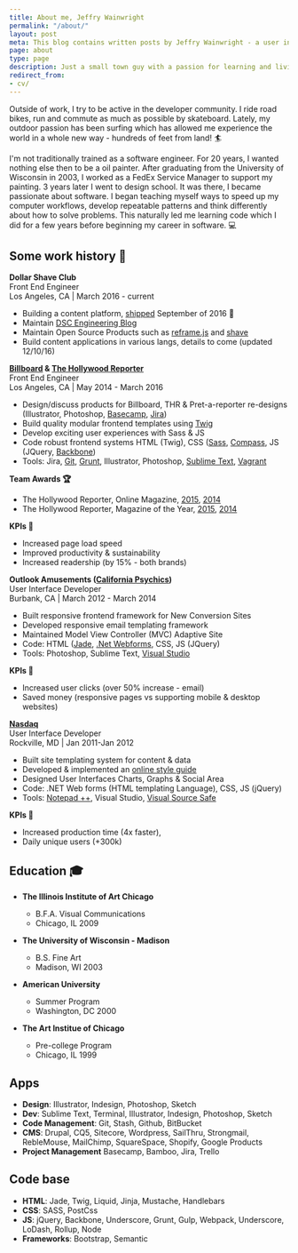 ```yaml
---
title: About me, Jeffry Wainwright
permalink: "/about/"
layout: post
meta: This blog contains written posts by Jeffry Wainwright - a user interface specialist, engineer & athlete living in Southern California
page: about
type: page
description: Just a small town guy with a passion for learning and living life with purpose here in Southern California. 🙏
redirect_from:
- cv/
---
```


Outside of work, I try to be active in the developer community. I ride road bikes, run and commute as much as possible by skateboard. Lately, my outdoor passion has been surfing which has allowed me experience the world in a whole new way - hundreds of feet from land! 🏄 

I'm not traditionally trained as a software engineer. For 20 years, I wanted nothing else then to be a oil painter. After graduating from the University of Wisconsin in 2003, I worked as a FedEx Service Manager to support my painting. 3 years later I went to design school. It was there, I became passionate about software. I began teaching myself ways to speed up my computer workflows, develop repeatable patterns and think differently about how to solve problems. This naturally led me learning code which I did for a few years before beginning my career in software. 💻


## Some work history 💼

**Dollar Shave Club**<br/>
Front End Engineer<br/>
Los Angeles, CA \| March 2016 - current

-  Building a content platform, [shipped](https://content.dollarshaveclub.com/) September of 2016 🚀
-  Maintain [DSC Engineering Blog](http://engineering.dollarshaveclub.com/)
-  Maintain Open Source Products such as [reframe.js](https://dollarshaveclub.github.io/reframe.js/) and [shave](https://dollarshaveclub.github.io/shave/)
-  Build content applications in various langs, details to come (updated 12/10/16)


**[Billboard](http://www.billboard.com/) & [The Hollywood Reporter](http://www.hollywoodreporter.com/)**<br/>
Front End Engineer<br/>
Los Angeles, CA \| May 2014 - March 2016

-  Design/discuss products for Billboard, THR & Pret-a-reporter re-designs (Illustrator, Photoshop, [Basecamp](//basecamp.com/), [Jira](//www.atlassian.com/software/jira))
-  Build quality modular frontend templates using [Twig](//twig.sensiolabs.org/)
-  Develop exciting user experiences with Sass & JS
-  Code robust frontend systems HTML (Twig), CSS ([Sass](//sass-lang.com/), [Compass](//compass-style.org/), JS (JQuery, [Backbone](//backbonejs.org/))
-  Tools: Jira, [Git](//git-scm.com/), [Grunt](//gruntjs.com/), Illustrator, Photoshop, [Sublime Text](//www.sublimetext.com/3), [Vagrant](//www.vagrantup.com/)

**Team Awards 🏆**

- The Hollywood Reporter, Online Magazine, [2015](//webbyawards.com/winners/2015/websites/general-website/magazine/the-hollywood-reporter/), [2014](//webbyawards.com/winners/2015/websites/general-website/magazine/the-hollywood-reporter/)
- The Hollywood Reporter, Magazine of the Year, [2015](//www.hollywoodreporter.com/news/hollywood-reporter-nominated-magazine-year-855858), [2014](//www.hollywoodreporter.com/news/hollywood-reporter-wins-national-magazine-769564)

**KPIs 🎯**

-  Increased page load speed
-  Improved productivity & sustainability
-  Increased readership (by 15% \- both brands)

**Outlook Amusements ([California Psychics](https://www.californiapsychics.com/))**<br/>
User Interface Developer<br/>
Burbank, CA \| March 2012 - March 2014

-  Built responsive frontend framework for New Conversion Sites
-  Developed responsive email templating framework
-  Maintained Model View Controller (MVC) Adaptive Site
-  Code: HTML ([Jade](//jade-lang.com/), [.Net Webforms](//www.asp.net/web-forms), CSS, JS (JQuery)
-  Tools: Photoshop, Sublime Text, [Visual Studio](//www.visualstudio.com/en-us/visual-studio-homepage-vs.aspx)

**KPIs 🎯**
-  Increased user clicks (over 50% increase - email)
-  Saved money (responsive pages vs supporting mobile & desktop websites)

**[Nasdaq](http://www.nasdaq.com/)**<br/>
User Interface Developer<br />
Rockville, MD \| Jan 2011-Jan 2012

-  Built site templating system for content & data
-  Developed & implemented an [online style guide](//styleguides.io/)
-  Designed User Interfaces Charts, Graphs & Social Area
-  Code: .NET Web forms (HTML templating Language), CSS, JS (jQuery)
-  Tools: [Notepad ++](//notepad-plus-plus.org/), Visual Studio, [Visual Source Safe](//msdn.microsoft.com/en-US/library/3h0544kx(v=vs.80).aspx)

**KPIs 🎯**
-  Increased production time (4x faster),
-  Daily unique users (+300k)

## Education 🎓

-  **The Illinois Institute of Art Chicago**
	-  B.F.A. Visual Communications
	-  Chicago, IL 2009
-  **The University of Wisconsin - Madison**
	-  B.S. Fine Art
	-  Madison, WI 2003
-  **American University**
	-  Summer Program
	-  Washington, DC 2000

-  **The Art Institue of Chicago**
	-  Pre-college Program
	-  Chicago, IL 1999

## Apps 

-  **Design**: Illustrator, Indesign, Photoshop, Sketch
-  **Dev**: Sublime Text, Terminal, Illustrator, Indesign, Photoshop, Sketch
-  **Code Management**: Git, Stash, Github, BitBucket
-  **CMS**: Drupal, CQ5, Sitecore, Wordpress, SailThru, Strongmail, RebleMouse, MailChimp, SquareSpace, Shopify, Google Products
-  **Project Management** Basecamp, Bamboo, Jira, Trello

## Code base

-  **HTML**: Jade, Twig, Liquid, Jinja, Mustache, Handlebars
-  **CSS**: SASS, PostCss
-  **JS**: jQuery, Backbone, Underscore, Grunt, Gulp, Webpack, Underscore, LoDash, Rollup, Node
-  **Frameworks**: Bootstrap, Semantic
